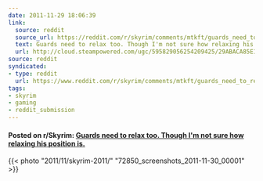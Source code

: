 ```yaml
---
date: 2011-11-29 18:06:39
link:
  source: reddit
  source_url: https://reddit.com/r/skyrim/comments/mtkft/guards_need_to_relax_too_though_im_not_sure_how/
  text: Guards need to relax too. Though I'm not sure how relaxing his position is.
  url: http://cloud.steampowered.com/ugc/595829056254209425/29ABACA85E13A64098AD1DEA2677095AF23917D1/
source: reddit
syndicated:
- type: reddit
  url: https://www.reddit.com/r/skyrim/comments/mtkft/guards_need_to_relax_too_though_im_not_sure_how/
tags:
- skyrim
- gaming
- reddit_submission
---
```


#### Posted on r/Skyrim: [Guards need to relax too. Though I'm not sure how relaxing his position is.](https://reddit.com/r/skyrim/comments/mtkft/guards_need_to_relax_too_though_im_not_sure_how/)

{{< photo "2011/11/skyrim-2011/" "72850_screenshots_2011-11-30_00001" >}}